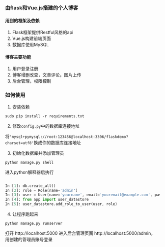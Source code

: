 ### 由flask和Vue.js搭建的个人博客

#### 用到的框架及依赖
1. Flask框架提供Restful风格的api
2. Vue.js构建前端页面
3. 数据库使用MySQL

#### 博客主要功能
1. 用户登录注册
2. 博客增删改查，文章评论，图片上传
3. 后台管理，权限控制

### 如何使用
1. 安装依赖

```shell
sudo pip install -r requirements.txt
```

2. 修改``config.py``中的数据库连接地址

将``'mysql+pymysql://root:123456@localhost:3306/flaskdemo?charset=utf8'``换成你的数据库连接地址

3. 初始化数据库并添加管理员

```shell
python manage.py shell
```
进入python解释器后执行
```python

In [1]: db.create_all()
In [2]: role = Role(name='admin')
In [3]: user = User(name='yourname', email='youremail@example.com', password='123456')
In [4]: from app import user_datastore
In [5]: user_datastore.add_role_to_user(user, role)

```
4. 让程序跑起来
```shell
python manage.py runserver
```
打开 http://localhost:5000
进入后台管理页面 http://localhost:5000/admin， 用创建的管理员账号登录
